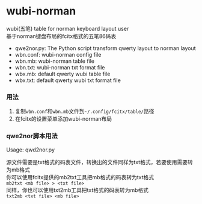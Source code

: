 # wubi-norman
wubi(五笔) table for norman keyboard layout user  
基于norman键盘布局的fcitx格式的五笔86码表  

- qwe2nor.py: The Python script transform qwerty layout to norman layout
- wbn.conf: wubi-norman config file
- wbn.mb: wubi-norman table file
- wbn.txt: wubi-norman txt format file
- wbx.mb: default qwerty wubi table file
- wbx.txt: default qwerty wubi txt format file

### 用法
1. 复制`wbn.conf`和`wbn.mb`文件到`~/.config/fcitx/table/`路径
2. 在fcitx的设置菜单添加wubi-norman布局

### qwe2nor脚本用法
Usage: qwd2nor.py <Source File> <Destination File>

源文件需要是txt格式的码表文件，转换出的文件同样为txt格式，若要使用需要转为mb格式  
你可以使用fcitx提供的mb2txt工具把mb格式的码表转为txt格式  
`mb2txt <mb file> > <txt file>`  
同样，你也可以使用txt2mb工具把txt格式的码表转为mb格式  
`txt2mb <txt file> <mb file>`  

